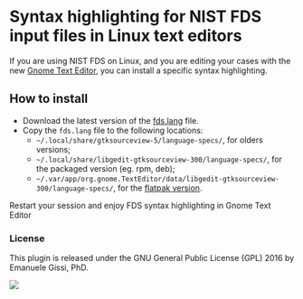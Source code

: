 # Syntax highlighting for NIST FDS input files in Linux text editors 

If you are using NIST FDS on Linux, and you are editing your cases
with the new [Gnome Text Editor](https://gitlab.gnome.org/GNOME/gnome-text-editor),
you can install a specific syntax highlighting.

## How to install

- Download the latest version of the [fds.lang](https://raw.githubusercontent.com/firetools/gedit-fds/main/fds.lang) file.
- Copy the `fds.lang` file to the following locations:
  - `~/.local/share/gtksourceview-5/language-specs/`, for olders versions;
  - `~/.local/share/libgedit-gtksourceview-300/language-specs/`, for the packaged version (eg. rpm, deb);
  - `~/.var/app/org.gnome.TextEditor/data/libgedit-gtksourceview-300/language-specs/`, for the [flatpak version](https://flatpak.org/).

Restart your session and enjoy FDS syntax highlighting in Gnome Text Editor

### License

This plugin is released under the GNU General Public License (GPL) 2016 by Emanuele Gissi, PhD.

![](https://github.com/firetools/blenderfds/wiki/p/fds-gedit.png)
